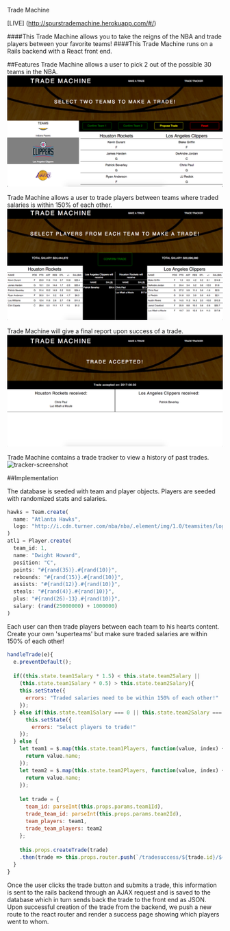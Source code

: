 Trade Machine

[LIVE] (http://spurstrademachine.herokuapp.com/#/)

####This Trade Machine allows you to take the reigns of the NBA and trade players between your favorite teams!
####This Trade Machine runs on a Rails backend with a React front end.

##Features
Trade Machine allows a user to pick 2 out of the possible 30 teams in the NBA.<br>
![teams-create-screenshot](screenshots/teams.png)

Trade Machine allows a user to trade players between teams where traded salaries is within 150% of each other.<br>
![trade-screenshot](screenshots/trade.png)

Trade Machine will give a final report upon success of a trade.<br>
![success-screenshot](screenshots/success.png)

Trade Machine contains a trade tracker to view a history of past trades.
![tracker-screenshot](docs/screenshots/tracker.png)


##Implementation

The database is seeded with team and player objects. Players are seeded with randomized stats and salaries.
```javascript
hawks = Team.create(
  name: "Atlanta Hawks",
  logo: "http://i.cdn.turner.com/nba/nba/.element/img/1.0/teamsites/logos/teamlogos_500x500/atl.png"
)
atl1 = Player.create(
  team_id: 1,
  name: "Dwight Howard",
  position: "C",
  points: "#{rand(35)}.#{rand(10)}",
  rebounds: "#{rand(15)}.#{rand(10)}",
  assists: "#{rand(12)}.#{rand(10)}",
  steals: "#{rand(4)}.#{rand(10)}",
  plus: "#{rand(26)-13}.#{rand(10)}",
  salary: (rand(25000000) + 1000000)
)
```

Each user can then trade players between each team to his hearts content. Create your own 'superteams' but make sure traded salaries are within 150% of each other!
```javascript
handleTrade(e){
  e.preventDefault();

  if((this.state.team1Salary * 1.5) < this.state.team2Salary ||
    (this.state.team1Salary * 0.5) > this.state.team2Salary){
    this.setState({
      errors: "Traded salaries need to be within 150% of each other!"
    });
  } else if(this.state.team1Salary === 0 || this.state.team2Salary === 0){
      this.setState({
        errors: "Select players to trade!"
    });
  } else {
    let team1 = $.map(this.state.team1Players, function(value, index) {
      return value.name;
    });
    let team2 = $.map(this.state.team2Players, function(value, index) {
      return value.name;
    });

    let trade = {
      team_id: parseInt(this.props.params.team1Id),
      trade_team_id: parseInt(this.props.params.team2Id),
      team_players: team1,
      trade_team_players: team2
    };

    this.props.createTrade(trade)
    .then(trade => this.props.router.push(`/tradesuccess/${trade.id}/${this.props.params.team1Name}/${this.props.params.team2Name}`));
  }
}
```  
Once the user clicks the trade button and submits a trade, this information is sent to the rails backend through an AJAX request and is saved to the database which in turn sends back the trade to the front end as JSON. Upon successful creation of the trade from the backend, we push a new route to the react router and render a success page showing which players went to whom.
